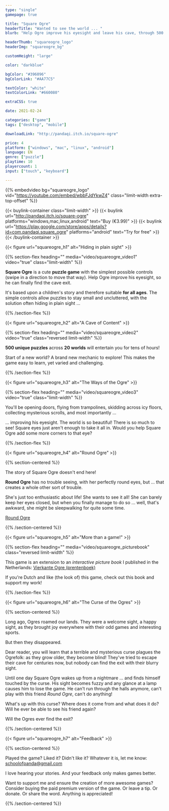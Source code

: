 ```yaml
---
type: "single"
gamepage: true

title: "Square Ogre"
headerTitle: "Wanted to see the world ... "
blurb: "Help Ogre improve his eyesight and leave his cave, through 500 puzzles"

headerThumb: "squareogre_logo"
headerImg: "squareogre_bg"

customHeight: "large"

color: "darkblue"

bgColor: "#396096"
bgColorLink: "#AA77C5"

textColor: "white"
textColorLink: "#660080"

extraCSS: true

date: 2021-02-24

categories: ["game"]
tags: ["desktop", "mobile"]

downloadLink: "http://pandaqi.itch.io/square-ogre"

price: 4
platform: ["windows", "mac", "linux", "android"]
language: EN
genre: ["puzzle"]
playtime: 10
playercount: 1
input: ["touch", "keyboard"]

---
```


{{% embedvideo bg="squareogre_logo" vid="https://youtube.com/embed/wbbFJdYkwZ4" class="limit-width extra-top-offset" %}}

{{< buylink-container class="limit-width" >}}
{{< buylink url="http://pandaqi.itch.io/square-ogre" platforms="windows,mac,linux,android" text="Buy (&euro;3.99)" >}} 
{{< buylink url="https://play.google.com/store/apps/details?id=com.pandaqi.square_ogre" platforms="android" text="Try for free" >}} 
{{< /buylink-container >}}

<!-- Section 1: A Puzzler for Everyone -->
<div class="image-as-heading">
{{< figure url="squareogre_h1" alt="Hiding in plain sight" >}}
</div>

{{% section-flex heading="" media="video/squareogre_video1" video="true" class="limit-width"  %}}

**Square Ogre** is a cute **puzzle game** with the simplest possible controls (swipe in a direction to move that way). Help Ogre improve his eyesight, so he can finally find the cave exit.

It's based upon a children's story and therefore suitable **for all ages**. The simple controls allow puzzles to stay small and uncluttered, with the solution often hiding in plain sight ...

{{% /section-flex %}}

<!-- Section 2: A Cave of Content -->
<div class="image-as-heading">
{{< figure url="squareogre_h2" alt="A Cave of Content" >}}
</div>

{{% section-flex heading="" media="video/squareogre_video2" video="true" class="reversed limit-width" %}}

**500 unique puzzles** across **20 worlds** will entertain you for tens of hours!

Start of a new world? A brand new mechanic to explore! This makes the game easy to learn, yet varied and challenging.

{{% /section-flex %}}

<!-- Section 3: The Ways of the Ogre -->
<div class="image-as-heading">
{{< figure url="squareogre_h3" alt="The Ways of the Ogre" >}}
</div>

{{% section-flex heading="" media="video/squareogre_video3" video="true" class="limit-width" %}}

You'll be opening doors, flying from trampolines, skidding across icy floors, collecting mysterious scrolls, and most importantly ... 

... improving his eyesight. The world is so beautiful! There is so much to see! Square eyes just aren't enough to take it all in. Would you help Square Ogre add some more corners to that eye?

{{% /section-flex %}}

<!-- Section 4: Round Ogre -->
<div class="image-as-heading">
{{< figure url="squareogre_h4" alt="Round Ogre" >}}
</div>

{{% section-centered %}}

The story of Square Ogre doesn't end here! 

**Round Ogre** has no trouble seeing, with her perfectly round eyes, but ... that creates a whole other sort of trouble.

She's just too enthusiastic about life! She wants to see it all! She can barely keep her eyes closed, but when you finally manage to do so ... well, that's awkward, she might be sleepwalking for quite some time.

[Round Ogre](https://pandaqi.com/round-ogre)

{{% /section-centered %}}

<!-- Section 5: More than a game! (Picturebook) -->
<div class="image-as-heading">
{{< figure url="squareogre_h5" alt="More than a game!" >}}
</div>

{{% section-flex heading="" media="video/squareogre_picturebook" class="reversed limit-width" %}}

This game is an extension to an _interactive picture book_ I published in the Netherlands: [Vierkante Ogre (prentenboek)](https://nietdathetuitmaakt.nl/boeken/vierkante-ogre)

If you're Dutch and like (the look of) this game, check out this book and support my work!

{{% /section-flex %}}

<!-- Section 6: The Curse of the Ogres -->
<div class="image-as-heading">
{{< figure url="squareogre_h6" alt="The Curse of the Ogres" >}}
</div>

{{% section-centered %}}

Long ago, Ogres roamed our lands. They were a welcome sight, a happy sight, as they brought joy everywhere with their odd games and interesting sports.

But then they disappeared.

Dear reader, you will learn that a terrible and mysterious curse plagues the Ogrefolk: as they grow older, they become blind! They've tried to escape their cave for centuries now, but nobody can find the exit with their blurry sight.

Until one day Square Ogre wakes up from a nightmare ... and finds himself touched by the curse. His sight becomes fuzzy and any glance at a lamp causes him to lose the game. He can't run through the halls anymore, can't play with this friend _Round Ogre_, can't do anything!

What's up with this curse? Where does it come from and what does it do? Will he ever be able to see his friend again?

Will the Ogres ever find the exit?

{{% /section-centered %}}

<!-- Section 7: Feedback -->
<div class="image-as-heading">
{{< figure url="squareogre_h7" alt="Feedback" >}}
</div>

{{% section-centered %}}

Played the game? Liked it? Didn't like it? Whatever it is, let me know: [schoolofpanda@gmail.com](mailto:schoolofpanda@gmail.com)

I love hearing your stories. And your feedback only makes games better.

Want to support me and ensure the creation of more awesome games? Consider buying the paid premium version of the game. Or leave a tip. Or donate. Or share the word. Anything is appreciated!

{{% /section-centered %}}
